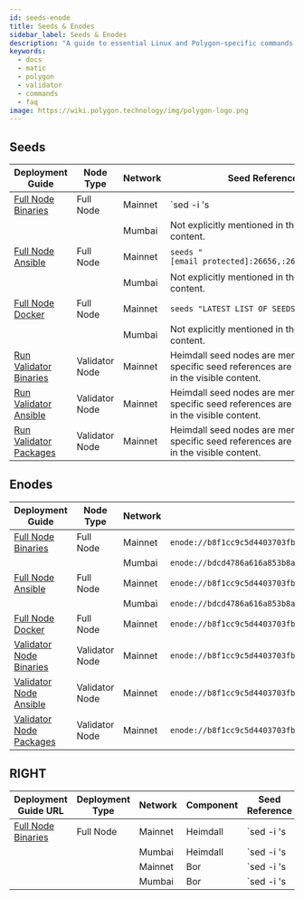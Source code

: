 ```yaml
---
id: seeds-enode
title: Seeds & Enodes
sidebar_label: Seeds & Enodes
description: "A guide to essential Linux and Polygon-specific commands for node operations."
keywords:
  - docs
  - matic
  - polygon
  - validator
  - commands
  - faq
image: https://wiki.polygon.technology/img/polygon-logo.png
---
```


## Seeds

| Deployment Guide                                                                                   | Node Type | Network  | Seed Reference                                                                                                                                                                                                                   |
|--------------------------------------------------------------------------------------------------------|-----------------|----------|----------------------------------------------------------------------------------------------------------------------------------------------------------------------------------------------------------------------------------|
| [Full Node Binaries](/docs/pos/operate/node/full-node-binaries/)        | Full Node       | Mainnet  | `sed -i 's|^seeds =.*|seeds = "[email protected]:26656,6726b826df:26656"|g' /var/lib/heimdall/config/config.toml`                                                                                                       |
|                                                                                                        |                 | Mumbai   | Not explicitly mentioned in the provided content.                                                                                                                                                                                |
| [Full Node Ansible](/docs/pos/operate/node/full-node-ansible/)          | Full Node       | Mainnet  | `seeds "[email protected]:26656,:26656,67:26656"`                                                                                                                                                                                 |
|                                                                                                        |                 | Mumbai   | Not explicitly mentioned in the provided content.                                                                                                                                                                                |
| [Full Node Docker](/docs/pos/operate/node/full-node-docker/)            | Full Node       | Mainnet  | `seeds "LATEST LIST OF SEEDS"`                                                                                                                                                                                                   |
|                                                                                                        |                 | Mumbai   | Not explicitly mentioned in the provided content.                                                                                                                                                                                |
| [Run Validator Binaries](/docs/pos/validator/run-validator/run-validator-binaries/) | Validator Node      | Mainnet  | Heimdall seed nodes are mentioned but specific seed references are not provided in the visible content.                                                                                                                          |
| [Run Validator Ansible](/docs/pos/validator/run-validator/run-validator-ansible/)   | Validator Node       | Mainnet  | Heimdall seed nodes are mentioned but specific seed references are not provided in the visible content.                                                                                                                          |
| [Run Validator Packages](/docs/pos/validator/run-validator/run-validator-packages/) | Validator Node       | Mainnet  | Heimdall seed nodes are mentioned but specific seed references are not provided in the visible content.                                                                                                                          |

## Enodes

| Deployment Guide                                                                                   | Node Type | Network  | Enode Reference                                                                                                                                                                                                                   |
|--------------------------------------------------------------------------------------------------------|-----------------|----------|----------------------------------------------------------------------------------------------------------------------------------------------------------------------------------------------------------------------------------|
| [Full Node Binaries](/docs/pos/operate/node/full-node-binaries/)        | Full Node       | Mainnet  | `enode://b8f1cc9c5d4403703fbf377116469667d2b1823c0daf16b7250aa576bacf399e42c3930ccfcb02c5df6879565a2b8931335565f0e8d3f8e72385ecf4a4bf160a@3.36.224.80:30303` |
|                                                                                                        |                 | Mumbai   | `enode://bdcd4786a616a853b8a041f53496d853c68d99d54ff305615cd91c03cd56895e0a7f6e9f35dbf89131044e2114a9a782b792b5661e3aff07faf125a98606a071@43.200.206.40:30303` |
| [Full Node Ansible](/docs/pos/operate/node/full-node-ansible/)          | Full Node       | Mainnet  | `enode://b8f1cc9c5d4403703fbf377116469667d2b1823c0daf16b7250aa576bacf399e42c3930ccfcb02c5df6879565a2b8931335565f0e8d3f8e72385ecf4a4bf160a@3.36.224.80:30303` |
|                                                                                                        |                 | Mumbai   | `enode://bdcd4786a616a853b8a041f53496d853c68d99d54ff305615cd91c03cd56895e0a7f6e9f35dbf89131044e2114a9a782b792b5661e3aff07faf125a98606a071@43.200.206.40:30303` |
| [Full Node Docker](https://wiki.polygon.technology/docs/pos/operate/node/full-node-docker/)            | Full Node       | Mainnet  | `enode://b8f1cc9c5d4403703fbf377116469667d2b1823c0daf16b7250aa576bacf399e42c3930ccfcb02c5df6879565a2b8931335565f0e8d3f8e72385ecf4a4bf160a@3.36.224.80:30303` |
| [Validator Node Binaries](/docs/pos/validator/run-validator/run-validator-binaries/) | Validator Node       | Mainnet  | `enode://b8f1cc9c5d4403703fbf377116469667d2b1823c0daf16b7250aa576bacf399e42c3930ccfcb02c5df6879565a2b8931335565f0e8d3f8e72385ecf4a4bf160a@3.36.224.80:30303` |
| [Validator Node Ansible](/docs/pos/validator/run-validator/run-validator-ansible/)   | Validator Node       | Mainnet  | `enode://b8f1cc9c5d4403703fbf377116469667d2b1823c0daf16b7250aa576bacf399e42c3930ccfcb02c5df6879565a2b8931335565f0e8d3f8e72385ecf4a4bf160a@3.36.224.80:30303` |
| [Validator Node Packages](/docs/pos/validator/run-validator/run-validator-packages/) | Validator Node      | Mainnet  | `enode://b8f1cc9c5d4403703fbf377116469667d2b1823c0daf16b7250aa576bacf399e42c3930ccfcb02c5df6879565a2b8931335565f0e8d3f8e72385ecf4a4bf160a@3.36.224.80:30303` |



## RIGHT

| Deployment Guide URL                                                                                   | Deployment Type | Network  | Component | Seed Reference                                                                                                                                                                                                                   |
|--------------------------------------------------------------------------------------------------------|-----------------|----------|-----------|----------------------------------------------------------------------------------------------------------------------------------------------------------------------------------------------------------------------------------|
| [Full Node Binaries](https://wiki.polygon.technology/docs/pos/operate/node/full-node-binaries/)        | Full Node       | Mainnet  | Heimdall  | `sed -i 's|^seeds =.*|seeds = "1500161dd491b67fb1ac81868952be49e2509c9f@52.78.36.216:26656,dd4a3f1750af5765266231b9d8ac764599921736@3.36.224.80:26656,8ea4f592ad6cc38d7532aff418d1fb97052463af@34.240.245.39:26656,e772e1fb8c3492a9570a377a5eafdb1dc53cd778@54.194.245.5:26656,6726b826df45ac8e9afb4bdb2469c7771bd797f1@52.209.21.164:26656"|g' /var/lib/heimdall/config/config.toml` |
|                                                                                                        |                 | Mumbai   | Heimdall  | `sed -i 's|^seeds =.*|seeds = "9df7ae4bf9b996c0e3436ed4cd3050dbc5742a28@43.200.206.40:26656,d9275750bc877b0276c374307f0fd7eae1d71e35@54.216.248.9:26656,1a3258eb2b69b235d4749cf9266a94567d6c0199@52.214.83.78:26656"|g' /var/lib/heimdall/config/config.toml` |
|                                                                                                        |                 | Mainnet  | Bor       | `sed -i 's|.*bootnodes =.*|    bootnodes = ["enode://b8f1cc9c5d4403703fbf377116469667d2b1823c0daf16b7250aa576bacf399e42c3930ccfcb02c5df6879565a2b8931335565f0e8d3f8e72385ecf4a4bf160a@3.36.224.80:30303", "enode://8729e0c825f3d9cad382555f3e46dcff21af323e89025a0e6312df541f4a9e73abfa562d64906f5e59c51fe6f0501b3e61b07979606c56329c020ed739910759@54.194.245.5:30303"]|g' /var/lib/bor/config.toml` |
|                                                                                                        |                 | Mumbai   | Bor       | `sed -i 's|.*bootnodes =.*|    bootnodes = ["enode://bdcd4786a616a853b8a041f53496d853c68d99d54ff305615cd91c03cd56895e0a7f6e9f35dbf89131044e2114a9a782b792b5661e3aff07faf125a98606a071@43.200.206.40:30303", "enode://209aaf7ed549cf4a5700fd833da25413f80a1248bd3aa7fe2a87203e3f7b236dd729579e5c8df61c97bf508281bae4969d6de76a7393bcbd04a0af70270333b3@54.216.248.9:30303"]|g' /var/lib/bor/config.toml` |
